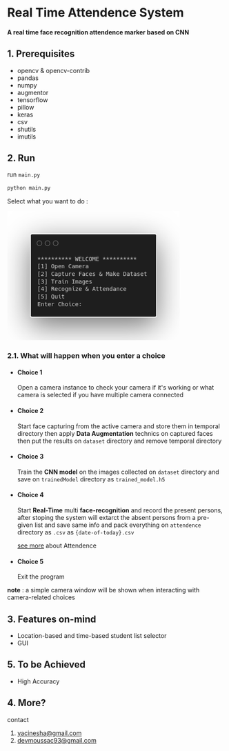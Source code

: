 # Real Time Attendence System

#### A real time face recognition attendence marker based on CNN

## 1. Prerequisites

- opencv & opencv-contrib
- pandas
- numpy
- augmentor
- tensorflow
- pillow
- keras
- csv
- shutils
- imutils

## 2. Run

run `main.py`

```sh
python main.py
```

Select what you want to do :

<img src="img/choice.png" alt="Main Menu" style="height: 300px; width:400px;"/>

### 2.1. What will happen when you enter a choice

- #### Choice 1

  Open a camera instance to check your camera if it's working or what camera is selected if you have multiple camera connected

- #### Choice 2

  Start face capturing from the active camera and store them in temporal directory then apply **Data Augmentation** technics on captured faces then put the results on `dataset` directory and remove temporal directory

- #### Choice 3

  Train the **CNN model** on the images collected on `dataset` directory and save on `trainedModel` directory as `trained_model.h5`

- #### Choice 4

  Start **Real-Time** multi **face-recognition** and record the present persons, after stoping the system will extarct the absent persons from a pre-given list and save same info and pack everything on `attendence` directory as `.csv` as `{date-of-today}.csv`

  [see more](./attendence/important.md) about Attendence

- #### Choice 5
  Exit the program

**note** : a simple camera window will be shown when interacting with camera-related choices

## 3. Features on-mind

- Location-based and time-based student list selector
- GUI

## 5. To be Achieved

- High Accuracy

## 4. More?

contact

1. yacinesha@gmail.com
2. devmoussac93@gmail.com
